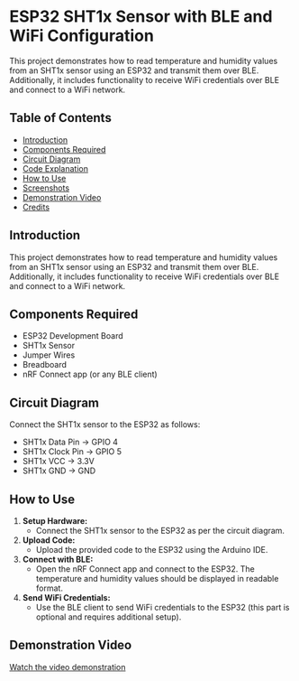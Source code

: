 # ESP32 SHT1x Sensor with BLE and WiFi Configuration

This project demonstrates how to read temperature and humidity values from an SHT1x sensor using an ESP32 and transmit them over BLE. Additionally, it includes functionality to receive WiFi credentials over BLE and connect to a WiFi network.

## Table of Contents
- [Introduction](#introduction)
- [Components Required](#components-required)
- [Circuit Diagram](#circuit-diagram)
- [Code Explanation](#code-explanation)
- [How to Use](#how-to-use)
- [Screenshots](#screenshots)
- [Demonstration Video](#demonstration-video)
- [Credits](#credits)

## Introduction
This project demonstrates how to read temperature and humidity values from an SHT1x sensor using an ESP32 and transmit them over BLE. Additionally, it includes functionality to receive WiFi credentials over BLE and connect to a WiFi network.

## Components Required
- ESP32 Development Board
- SHT1x Sensor
- Jumper Wires
- Breadboard
- nRF Connect app (or any BLE client)

## Circuit Diagram
Connect the SHT1x sensor to the ESP32 as follows:
- SHT1x Data Pin -> GPIO 4
- SHT1x Clock Pin -> GPIO 5
- SHT1x VCC -> 3.3V
- SHT1x GND -> GND

## How to Use
1. **Setup Hardware:**
   - Connect the SHT1x sensor to the ESP32 as per the circuit diagram.
2. **Upload Code:**
   - Upload the provided code to the ESP32 using the Arduino IDE.
3. **Connect with BLE:**
   - Open the nRF Connect app and connect to the ESP32. The temperature and humidity values should be displayed in readable format.
4. **Send WiFi Credentials:**
   - Use the BLE client to send WiFi credentials to the ESP32 (this part is optional and requires additional setup).

## Demonstration Video
[Watch the video demonstration](https://www.youtube.com/link-to-your-video)



